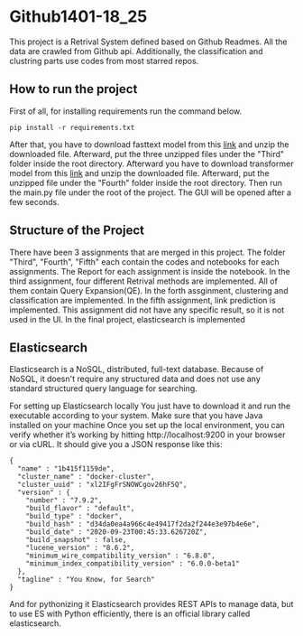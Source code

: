 # Github1401-18_25
This project is a Retrival System defined based on Github Readmes. All the data are crawled from Github api. Additionally, the classification and clustring parts use codes from most starred repos. 

## How to run the project

First of all, for installing requirements run the command below. 

```
pip install -r requirements.txt
```

After that, you have to download fasttext model from this [link](https://drive.google.com/file/d/1pZGpzhVsPcWu4kkp2Yb5ISFYBKcyeIFo/view?usp=sharing) and unzip the downloaded file. Afterward, put the three unzipped files under the "Third" folder inside the root directory. Afterward you have to download transformer model from this [link](https://drive.google.com/file/d/1fGo_bvNLr372ikDtUNh9MJwf3NWWweUX/view?usp=sharing) and unzip the downloaded file. Afterward, put the unzipped file under the "Fourth" folder inside the root directory. 
Then run the main.py file under the root of the project. The GUI will be opened after a few seconds. 


## Structure of the Project
There have been 3 assignments that are merged in this project. The folder "Third", "Fourth", "Fifth" each contain the codes and notebooks for each assignments. The Report for each assignment is inside the notebook. 
In the third assignment, four different Retrival methods are implemented. All of them contain Query Expansion(QE). 
In the forth assginment, clustering and classification are implemented. 
In the fifth assignment, link prediction is implemented. This assignment did not have any specific result, so it is not used in the UI. 
In the final project, elasticsearch is implemented

## Elasticsearch 

Elasticsearch is a NoSQL, distributed, full-text database. Because of NoSQL, it doesn't require any structured data and does not use any standard structured query language for searching.

For setting up Elasticsearch locally You just have to download it and run the executable according to your system. Make sure that you have Java installed on your machine
Once you set up the local environment, you can verify whether it’s working by hitting http://localhost:9200 in your browser or via cURL. It should give you a JSON response like this:

```
{
  "name" : "1b415f1159de",
  "cluster_name" : "docker-cluster",
  "cluster_uuid" : "xl2IFgFrSNOWCgov26hF5Q",
  "version" : {
    "number" : "7.9.2",
    "build_flavor" : "default",
    "build_type" : "docker",
    "build_hash" : "d34da0ea4a966c4e49417f2da2f244e3e97b4e6e",
    "build_date" : "2020-09-23T00:45:33.626720Z",
    "build_snapshot" : false,
    "lucene_version" : "8.6.2",
    "minimum_wire_compatibility_version" : "6.8.0",
    "minimum_index_compatibility_version" : "6.0.0-beta1"
  },
  "tagline" : "You Know, for Search"
}

```

And for pythonizing it Elasticsearch provides REST APIs to manage data, but to use ES with Python efficiently, there is an official library called elasticsearch.
